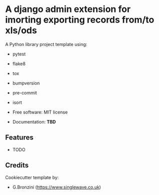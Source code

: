 # A django admin extension for imorting exporting records from/to xls/ods

A Python library project template using:
* pytest
* flake8
* tox
* bumpversion
* pre-commit
* isort

* Free software: MIT license
* Documentation: __TBD__


Features
--------

* TODO

Credits
-------

Cookiecutter template by:

  - G.Bronzini (https://www.singlewave.co.uk)
